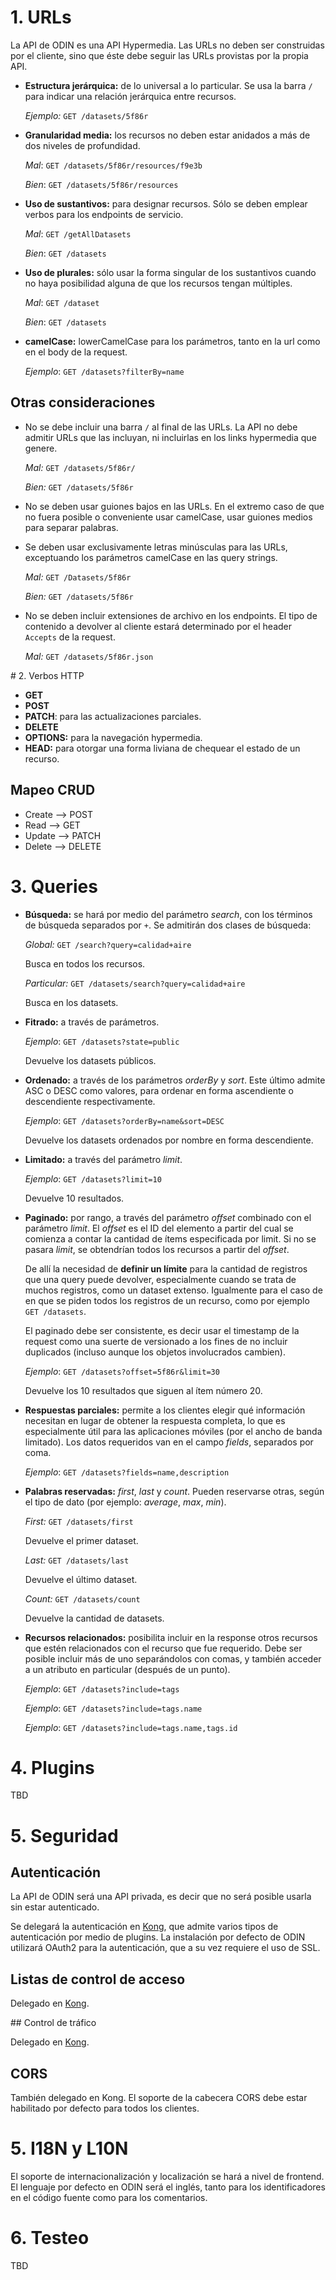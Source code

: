 # 1. URLs

La API de ODIN es una API Hypermedia. Las URLs no deben ser construidas por el cliente, sino que éste debe seguir las URLs provistas por la propia API.

- **Estructura jerárquica:** de lo universal a lo particular. Se usa la barra `/` para indicar una relación jerárquica entre recursos.

    *Ejemplo:* `GET /datasets/5f86r`
    
- **Granularidad media:** los recursos no deben estar anidados a más de dos niveles de profundidad.

    *Mal*: `GET /datasets/5f86r/resources/f9e3b`

    *Bien*: `GET /datasets/5f86r/resources`

- **Uso de sustantivos:** para designar recursos. Sólo se deben emplear verbos para los endpoints de servicio.

    *Mal*: `GET /getAllDatasets`

    *Bien*: `GET /datasets`  

- **Uso de plurales:** sólo usar la forma singular de los sustantivos cuando no haya posibilidad alguna de que los recursos tengan múltiples.

    *Mal*: `GET /dataset`

    *Bien*: `GET /datasets`  

- **camelCase:** lowerCamelCase para los parámetros, tanto en la url como en el body de la request.

    *Ejemplo*: `GET /datasets?filterBy=name`


## Otras consideraciones

- No se debe incluir una barra `/` al final de las URLs. La API no debe admitir URLs que las incluyan, ni incluirlas en los links hypermedia que genere.

    *Mal:* `GET /datasets/5f86r/`

    *Bien:* `GET /datasets/5f86r`
    

- No se deben usar guiones bajos en las URLs. En el extremo caso de que no fuera posible o conveniente usar camelCase, usar guiones medios para separar palabras.
  ​

- Se deben usar exclusivamente letras minúsculas para las URLs, exceptuando los parámetros camelCase en las query strings.

    *Mal:* `GET /Datasets/5f86r`

    *Bien:* `GET /datasets/5f86r`
    

- No se deben incluir extensiones de archivo en los endpoints. El tipo de contenido a devolver al cliente estará determinado por el header `Accepts` de la request.

    *Mal:* `GET /datasets/5f86r.json`
  

# 2. Verbos HTTP

- **GET**
- **POST**
- **PATCH**: para las actualizaciones parciales.
- **DELETE**
- **OPTIONS:** para la navegación hypermedia.
- **HEAD:** para otorgar una forma liviana de chequear el estado de un recurso.

## Mapeo CRUD

- Create —> POST
- Read —> GET
- Update —> PATCH
- Delete —> DELETE

# 3. Queries

- **Búsqueda:** se hará por medio del parámetro *search*, con los términos de búsqueda separados por `+`. Se admitirán dos clases de búsqueda:

    *Global:*  `GET /search?query=calidad+aire` 

    Busca en todos los recursos.

    *Particular:*  `GET /datasets/search?query=calidad+aire` 

    Busca en los datasets.


- **Fitrado:** a través de parámetros.

    *Ejemplo*: `GET /datasets?state=public`

    Devuelve los datasets públicos.


- **Ordenado:** a través de los parámetros *orderBy* y *sort*. Este último admite ASC o DESC como valores, para ordenar en forma ascendiente o descendiente respectivamente. 

    *Ejemplo*: `GET /datasets?orderBy=name&sort=DESC`

    Devuelve los datasets ordenados por nombre en forma descendiente.
    

- **Limitado:** a través del parámetro *limit*.

    *Ejemplo*: `GET /datasets?limit=10`

    Devuelve 10 resultados.


- **Paginado:** por rango, a través del parámetro *offset* combinado con el parámetro *limit*. El *offset* es el ID del elemento a partir del cual se comienza a contar la cantidad de ítems especificada por limit. Si no se pasara *limit*, se obtendrían todos los recursos a partir del *offset*. 

    De allí la necesidad de **definir un límite** para la cantidad de registros que una query puede devolver, especialmente cuando se trata de muchos registros, como un dataset extenso. Igualmente para el caso de en que se piden todos los registros de un recurso, como por ejemplo `GET /datasets`.

    El paginado debe ser consistente, es decir usar el timestamp de la request como una suerte de versionado a los fines de no incluir duplicados (incluso aunque los objetos involucrados cambien).

    *Ejemplo*: `GET /datasets?offset=5f86r&limit=30`

    Devuelve los 10 resultados que siguen al ítem número 20.
    

- **Respuestas parciales:** permite a los clientes elegir qué información necesitan en lugar de obtener la respuesta completa, lo que es especialmente útil para las aplicaciones móviles (por el ancho de banda limitado). Los datos requeridos van en el campo *fields*, separados por coma.

    *Ejemplo*: `GET /datasets?fields=name,description`


- **Palabras reservadas:** *first*, *last* y *count*. Pueden reservarse otras, según el tipo de dato (por ejemplo: *average*, *max*, *min*).

    *First:*  `GET /datasets/first`

    Devuelve el primer dataset. 

    *Last:*  `GET /datasets/last`

    Devuelve el último dataset. 

    *Count:*  `GET /datasets/count`

    Devuelve la cantidad de datasets. 

- **Recursos relacionados:** posibilita incluir en la response otros recursos que estén relacionados con el recurso que fue requerido. Debe ser posible incluir más de uno separándolos con comas, y también acceder a un atributo en particular (después de un punto).

    *Ejemplo*: `GET /datasets?include=tags`
    
    *Ejemplo*: `GET /datasets?include=tags.name`
    
    *Ejemplo*: `GET /datasets?include=tags.name,tags.id`
    
# 4. Plugins

TBD

# 5. Seguridad

## Autenticación

La API de ODIN será una API privada, es decir que no será posible usarla sin estar autenticado.

Se delegará la autenticación en [Kong](https://getkong.org/), que admite varios tipos de autenticación por medio de plugins. La instalación por defecto de ODIN utilizará OAuth2 para la autenticación, que a su vez requiere el uso de SSL.

## Listas de control de acceso

Delegado en [Kong](https://getkong.org/).

## Control de tráfico

Delegado en [Kong](https://getkong.org/).

## CORS

También delegado en Kong. El soporte de la cabecera CORS debe estar habilitado por defecto para todos los clientes.

# 5. I18N y L10N

El soporte de internacionalización y localización se hará a nivel de frontend. El lenguaje por defecto en ODIN será el inglés, tanto para los identificadores en el código fuente como para los comentarios.

# 6. Testeo

TBD